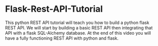 # Flask-Rest-API-Tutorial
This python REST API tutorial will teach you how to build a python flask REST API. We will start by building a basic REST API then integrating that API with a flask SQL-Alchemy database. At the end of this video you will have a fully functioning REST API with python and flask.
